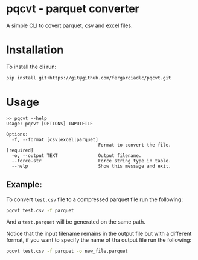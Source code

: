# pqcvt - parquet converter

A simple CLI to covert parquet, csv and excel files.

# Installation

To install the cli run:

```bash
pip install git+https://git@github.com/fergarciadlc/pqcvt.git
```

# Usage
```
>> pqcvt --help
Usage: pqcvt [OPTIONS] INPUTFILE

Options:
  -f, --format [csv|excel|parquet]
                                  Format to convert the file.  [required]
  -o, --output TEXT               Output filename.
  --force-str                     Force string type in table.
  --help                          Show this message and exit.
```

##  Example:
To convert `test.csv` file to a compressed parquet file run the following:
```bash
pqcvt test.csv -f parquet
```
And a `test.parquet` will be generated on the same path.

Notice that the input filename remains in the output file but with a different format, if you want to specify the name of tha output file run the following:
```bash
pqcvt test.csv -f parquet -o new_file.parquet
```
